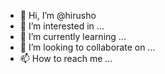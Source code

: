 - 👋 Hi, I’m @hirusho
- 👀 I’m interested in ...
- 🌱 I’m currently learning ...
- 💞️ I’m looking to collaborate on ...
- 📫 How to reach me ...

<!---
hirusho/hirusho is a ✨ special ✨ repository because its `README.md` (this file) appears on your GitHub profile.
You can click the Preview link to take a look at your changes.
--->
